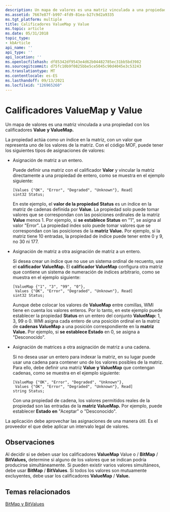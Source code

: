 ```yaml
---
description: Un mapa de valores es una matriz vinculada a una propiedad con los calificadores Value y ValueMap.
ms.assetid: 7667e87f-b997-4fd9-81ea-b27c9d2a9335
ms.tgt_platform: multiple
title: Calificadores ValueMap y Value
ms.topic: article
ms.date: 05/31/2018
topic_type:
- kbArticle
api_name: ''
api_type: ''
api_location: ''
ms.openlocfilehash: df85342df9543e4d62b04482785ec31bb5bd3982
ms.sourcegitcommit: d75fc10b9f0825bbe5ce5045c90d4045e3c53243
ms.translationtype: MT
ms.contentlocale: es-ES
ms.lasthandoff: 09/13/2021
ms.locfileid: "126965260"
---
```

# <a name="valuemap-and-value-qualifiers"></a>Calificadores ValueMap y Value

Un mapa de valores es una matriz vinculada a una propiedad con los calificadores **Value** **y ValueMap.**

La propiedad actúa como un índice en la matriz, con un valor que representa uno de los valores de la matriz. Con el código MOF, puede tener los siguientes tipos de asignaciones de valores:

-   Asignación de matriz a un entero.

    Puede definir una matriz con el calificador **Valor** y vincular la matriz directamente a una propiedad de entero, como se muestra en el ejemplo siguiente:

    ``` syntax
    [Values {"OK", "Error", "Degraded", "Unknown"}, Read]
    sint32 Status;
    ```

    En este ejemplo, el **valor de la propiedad Status** es un índice en la matriz de cadenas definida por **Value**. La propiedad solo puede tomar valores que se correspondan con las posiciones ordinales de la matriz **Value** menos 1. Por ejemplo, si **se establece Status** en "1", se asigna al valor "Error". La propiedad index solo puede tomar valores que se correspondan con las posiciones de la **matriz Value.** Por ejemplo, si la matriz tiene 10 entradas, la propiedad de índice puede tener entre 0 y 9, no 30 ni 177.

-   Asignación de matriz a otra asignación de matriz a un entero.

    Si desea crear un índice que no use un sistema ordinal de recuento, use el **calificador ValueMap.** El **calificador ValueMap** configura otra matriz que contiene un sistema de numeración de índices arbitrario, como se muestra en el ejemplo siguiente:

    ``` syntax
    [ValueMap {"1", "3", "99", "0"}, 
     Values {"OK", "Error", "Degraded", "Unknown"}, Read]
    sint32 Status;
    ```

    Aunque debe colocar los valores de **ValueMap** entre comillas, WMI tiene en cuenta los valores enteros. Por lo tanto, en este ejemplo puede establecer la propiedad **Status** en un entero del conjunto **ValueMap:** 1, 3, 99 o 0. WMI asigna cada entero de una posición ordinal en la matriz de **cadenas ValueMap** a una posición correspondiente en la **matriz Value.** Por ejemplo, si **se establece Estado** en 0, se asigna a "Desconocido".

-   Asignación de matrices a otra asignación de matriz a una cadena.

    Si no desea usar un entero para indexar la matriz, en su lugar puede usar una cadena para contener uno de los valores posibles de la matriz. Para ello, debe definir una matriz **Value** **y ValueMap** que contengan cadenas, como se muestra en el ejemplo siguiente:

    ``` syntax
    [ValueMap {"OK", "Error", "Degraded", "Unknown"}, 
     Values {"OK", "Error", "Degraded", "Unknown"}, Read]
    string Status;
    ```

    Con una propiedad de cadena, los valores permitidos reales de la propiedad son las entradas de la **matriz ValueMap.** Por ejemplo, puede establecer **Estado en** "Aceptar" o "Desconocido".

La aplicación debe aprovechar las asignaciones de una manera útil. Es el proveedor el que debe aplicar un intervalo legal de valores.

## <a name="remarks"></a>Observaciones

Al decidir si se deben usar los calificadores **ValueMap** Value o /  **BitMap** / **BitValues,** determine si alguno de los valores que se indican podría producirse simultáneamente. Si pueden existir varios valores simultáneos, debe usar **BitMap** / **BitValues**. Si todos los valores son mutuamente excluyentes, debe usar los calificadores **ValueMap** / **Value.**

## <a name="related-topics"></a>Temas relacionados

<dl> <dt>

[BitMap y BitValues](bitmap-and-bitvalues.md)
</dt> </dl>

 

 



